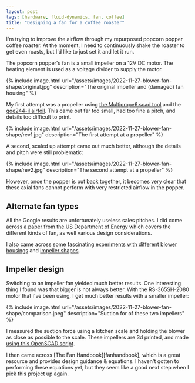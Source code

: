 ```yaml
---
layout: post
tags: [hardware, fluid-dynamics, fan, coffee]
title: "Designing a fan for a coffee roaster"
---
```


I'm trying to improve the airflow through my repurposed popcorn popper coffee
roaster. At the moment, I need to continuously shake the roaster to get even
roasts, but I'd like to just set it and let it run.

The popcorn popper's fan is a small impeller on a 12V DC motor. The heating
element is used as a voltage divider to supply the motor.

{% include image.html
url="/assets/images/2022-11-27-blower-fan-shape/original.jpg"
description="The original impeller and (damaged) fan housing" %}

My first attempt was a propeller using [the Multipropv6.scad tool][multipropv6]
and the [goe244-il airfoil][goe244-il]. This came out far too small, had too
fine a pitch, and details too difficult to print.

[multipropv6]: https://www.techmonkeybusiness.com/articles/Parametric_Propellers.html

[goe244-il]: http://airfoiltools.com/airfoil/details?airfoil=goe244-il

{% include image.html
url="/assets/images/2022-11-27-blower-fan-shape/rev1.jpg"
description="The first attempt at a propeller" %}

A second, scaled up attempt came out much better, although the details and pitch
were still problematic:

{% include image.html
url="/assets/images/2022-11-27-blower-fan-shape/rev2.jpg"
description="The second attempt at a propeller" %}

However, once the popper is put back together, it becomes very clear that these
axial fans cannot perform with very restricted airflow in the popper.

## Alternate fan types

All the Google results are unfortunately useless sales pitches. I
did come across [a paper from the US Department of
Energy](https://www.nrel.gov/docs/fy03osti/29166.pdf)
which covers the different kinds of fan, as well various design considerations.

I also came across
some [fascinating experiments with different blower housings](https://woodgears.ca/dust_collector/housing.html)
and [impeller shapes](https://woodgears.ca/dust_collector/impeller.html).

## Impeller design

Switching to an impeller fan yielded much better results. One interesting thing
I found was that bigger is not always better. With the RS-365SH-2080 motor that
I've been using, I get much better results with a smaller impeller:

{% include image.html
url="/assets/images/2022-11-27-blower-fan-shape/comparison.jpeg"
description="Suction for of these two impellers" %}

I measured the suction force using a kitchen scale and holding the blower as
close as possible to the scale. These impellers are 3d printed, and
made [using this OpenSCAD script][impeller].

[impeller]: https://www.printables.com/model/332344-parametric-centrifugal-blower-impeller

I then came across [The Fan Handbook][fanhandbook], which is a great resource
and provides design guidance & equations. I haven't gotten to performing these
equations yet, but they seem like a good next step when I pick this project up
again.
